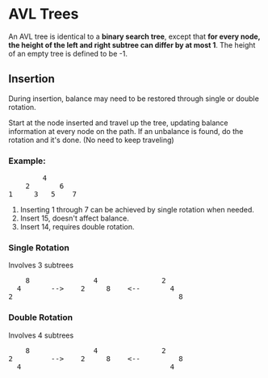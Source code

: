 # AVL Trees
An AVL tree is identical to a **binary search tree**, except that **for every node, the height of the left and right subtree can differ by at most 1**. The height of an empty tree is defined to be -1.


## Insertion
During insertion, balance may need to be restored through single or double rotation. 

Start at the node inserted and travel up the tree, updating balance information at every node on the path. If an unbalance is found, do the rotation and it's done. (No need to keep traveling)

### Example:
<pre>
        4
    2       6
1     3   5    7
</pre>
1. Inserting 1 through 7 can be achieved by single rotation when needed. 
2. Insert 15, doesn't affect balance.
3. Insert 14, requires double rotation.


### Single Rotation
Involves 3 subtrees
<pre>
    8               4               2
  4       -->    2     8    <--       4
2                                       8
</pre>



### Double Rotation 
Involves 4 subtrees
<pre>
    8               4               2
2         -->    2     8    <--         8
  4                                   4
</pre>
